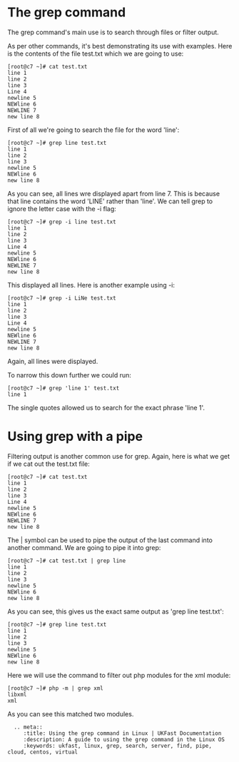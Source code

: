 # The grep command

The grep command's main use is to search through files or filter output. 

As per other commands, it's best demonstrating its use with examples. Here is the contents of the file test.txt which we are going to use:

```console
[root@c7 ~]# cat test.txt
line 1
line 2
line 3
Line 4
newline 5
NEWline 6
NEWLINE 7
new line 8
```

First of all we're going to search the file for the word 'line':

```console
[root@c7 ~]# grep line test.txt
line 1
line 2
line 3
newline 5
NEWline 6
new line 8
```

As you can see, all lines wre displayed apart from line 7. This is because that line contains the word 'LINE' rather than 'line'. We can tell grep to ignore the letter case with the -i flag:

```console
[root@c7 ~]# grep -i line test.txt
line 1
line 2
line 3
Line 4
newline 5
NEWline 6
NEWLINE 7
new line 8
```

This displayed all lines. Here is another example using -i:

```console
[root@c7 ~]# grep -i LiNe test.txt
line 1
line 2
line 3
Line 4
newline 5
NEWline 6
NEWLINE 7
new line 8
```

Again, all lines were displayed.

To narrow this down further we could run:

```console
[root@c7 ~]# grep 'line 1' test.txt
line 1
```

The single quotes allowed us to search for the exact phrase 'line 1'.

# Using grep with a pipe

Filtering output is another common use for grep. Again, here is what we get if we cat out the test.txt file:

```console
[root@c7 ~]# cat test.txt
line 1
line 2
line 3
Line 4
newline 5
NEWline 6
NEWLINE 7
new line 8
```

The | symbol can be used to pipe the output of the last command into another command. We are going to pipe it into grep:

```console
[root@c7 ~]# cat test.txt | grep line
line 1
line 2
line 3
newline 5
NEWline 6
new line 8
```

As you can see, this gives us the exact same output as 'grep line test.txt':

```console
[root@c7 ~]# grep line test.txt
line 1
line 2
line 3
newline 5
NEWline 6
new line 8
```

Here we will use the command to filter out php modules for the xml module:

```console
[root@c7 ~]# php -m | grep xml
libxml
xml
```

As you can see this matched two modules.

```eval_rst
  .. meta::
     :title: Using the grep command in Linux | UKFast Documentation
     :description: A guide to using the grep command in the Linux OS
     :keywords: ukfast, linux, grep, search, server, find, pipe, cloud, centos, virtual
